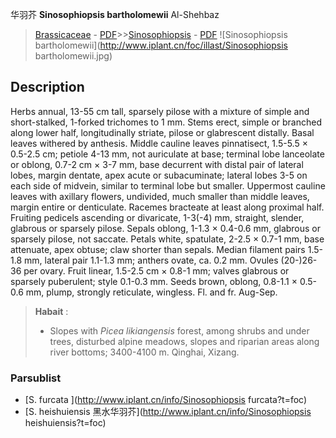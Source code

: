 华羽芥 **Sinosophiopsis bartholomewii** Al-Shehbaz

> [Brassicaceae](http://www.iplant.cn/info/Brassicaceae?t=foc) - [PDF](http://www.iplant.cn/foc/pdf/Brassicaceae.pdf)>>[Sinosophiopsis](http://www.iplant.cn/info/Sinosophiopsis?t=foc) - [PDF](http://www.iplant.cn/foc/pdf/Sinosophiopsis.pdf)
![Sinosophiopsis bartholomewii](http://www.iplant.cn/foc/illast/Sinosophiopsis bartholomewii.jpg)

## Description

Herbs annual, 13-55 cm tall, sparsely pilose with a mixture of simple and short-stalked, 1-forked trichomes to 1 mm. Stems erect, simple or branched along lower half, longitudinally striate, pilose or glabrescent distally. Basal leaves withered by anthesis. Middle cauline leaves pinnatisect, 1.5-5.5 × 0.5-2.5 cm; petiole 4-13 mm, not auriculate at base; terminal lobe lanceolate or oblong, 0.7-2 cm × 3-7 mm, base decurrent with distal pair of lateral lobes, margin dentate, apex acute or subacuminate; lateral lobes 3-5 on each side of midvein, similar to terminal lobe but smaller. Uppermost cauline leaves with axillary flowers, undivided, much smaller than middle leaves, margin entire or denticulate. Racemes bracteate at least along proximal half. Fruiting pedicels ascending or divaricate, 1-3(-4) mm, straight, slender, glabrous or sparsely pilose. Sepals oblong, 1-1.3 × 0.4-0.6 mm, glabrous or sparsely pilose, not saccate. Petals white, spatulate, 2-2.5 × 0.7-1 mm, base attenuate, apex obtuse; claw shorter than sepals. Median filament pairs 1.5-1.8 mm, lateral pair 1.1-1.3 mm; anthers ovate, ca. 0.2 mm. Ovules (20-)26-36 per ovary. Fruit linear, 1.5-2.5 cm × 0.8-1 mm; valves glabrous or sparsely puberulent; style 0.1-0.3 mm. Seeds brown, oblong, 0.8-1.1 × 0.5-0.6 mm, plump, strongly reticulate, wingless. Fl. and fr. Aug-Sep.


> **Habait** : 
>* Slopes with *Picea likiangensis* forest, among shrubs and under trees, disturbed alpine meadows, slopes and riparian areas along river bottoms; 3400-4100 m. Qinghai, Xizang.

### Parsublist

* [S.  furcata  ](http://www.iplant.cn/info/Sinosophiopsis furcata?t=foc)
* [S.  heishuiensis  黑水华羽芥](http://www.iplant.cn/info/Sinosophiopsis heishuiensis?t=foc)
